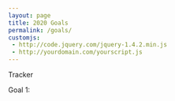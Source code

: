 ```yaml
---
layout: page
title: 2020 Goals
permalink: /goals/
customjs:
 - http://code.jquery.com/jquery-1.4.2.min.js
 - http://yourdomain.com/yourscript.js
---
```


Tracker

Goal 1:
<div id="container" style="margin:20px, width: 100%, height:20px"></div>
<div id="container1" style = "margin: 30px auto, width: 20%, height: 100px"></div>

<script>

var tuluzz = new ProgressBar.Line(container, {
  strokeWidth: 2,
  easing: 'easeInOut',
  duration: 5000,
  color: '#FFEA82',
  trailColor: '#eee',
  trailWidth: 1,
  svgStyle: {width: '100%', height: '100%'},
  from: {color: '#FFEA82'},
  to: {color: '#ED6A5A'},
  step: (state, bar) => {
    bar.path.setAttribute('stroke', state.color);
  }
});

tuluzz.animate(1.0);  // Number from 0.0 to 1.0

tuluzz.animate(0.6);  // Number from 0.0 to 1.0
</script>

